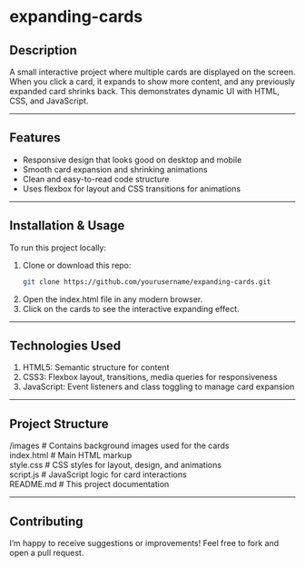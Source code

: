 # expanding-cards

## Description
A small interactive project where multiple cards are displayed on the screen. When you click a card, it expands to show more content, and any previously expanded card shrinks back. This demonstrates dynamic UI with HTML, CSS, and JavaScript.

---

## Features  
- Responsive design that looks good on desktop and mobile  
- Smooth card expansion and shrinking animations  
- Clean and easy-to-read code structure  
- Uses flexbox for layout and CSS transitions for animations  

---

## Installation & Usage  
To run this project locally:  
1. Clone or download this repo:  
   ```bash
   git clone https://github.com/yourusername/expanding-cards.git
   ```
2. Open the index.html file in any modern browser.
3. Click on the cards to see the interactive expanding effect.

---

## Technologies Used
1. HTML5: Semantic structure for content
2. CSS3: Flexbox layout, transitions, media queries for responsiveness
3. JavaScript: Event listeners and class toggling to manage card expansion

---

## Project Structure
/images         # Contains background images used for the cards  
index.html     # Main HTML markup  
style.css      # CSS styles for layout, design, and animations  
script.js      # JavaScript logic for card interactions  
README.md      # This project documentation  


---

## Contributing
I’m happy to receive suggestions or improvements! Feel free to fork and open a pull request.


